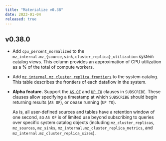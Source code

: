 ```yaml
---
title: "Materialize v0.38"
date: 2023-01-04
released: true
---
```


## v0.38.0

* Add `cpu_percent_normalized` to the `mz_internal.mz_{source,sink,cluster_replica}_utilization`
  system catalog views. This column provides an approximation of CPU utilization
  as a % of the total of compute workers.

* Add [`mz_internal.mz_cluster_replica_frontiers`](/sql/system-catalog/mz_internal/#mz_cluster_replica_frontiers)
  to the system catalog. This table describes the frontiers of each
  dataflow in the system.

* **Alpha feature.** Support the [`AS OF`](/sql/subscribe/#as-of) and [`UP TO`](/sql/subscribe/#up-to)
  clauses in `SUBSCRIBE`. These clauses allow specifying a timestamp at
  which `SUBSCRIBE` should begin returning results (`AS OF`), or cease
  running (`UP TO`).

  As is, all user-defined sources and tables have a retention window of one
  second, so `AS OF` is of limited use beyond subscribing to queries over
  specific system catalog objects (including `mz_cluster_replicas`,
  `mz_sources`, `mz_sinks`, `mz_internal.mz_cluster_replica_metrics`, and
  `mz_internal.mz_cluster_replica_sizes`).
